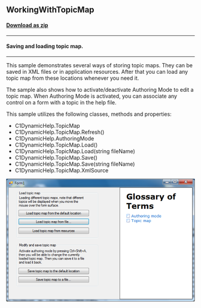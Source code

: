 ## WorkingWithTopicMap
#### [Download as zip](https://grapecity.github.io/DownGit/#/home?url=https://github.com/GrapeCity/ComponentOne-WinForms-Samples/tree/master/NetFramework\DynamicHelp\VB\WorkingWithTopicMap)
____
#### Saving and loading topic map.
____
This sample demonstrates several ways of storing topic maps. They can be saved in XML files or in application resources.
After that you can load any topic map from these locations whenever you need it.

The sample also shows how to activate/deactivate Authoring Mode to edit a topic map.
When Authoring Mode is activated, you can associate any control on a form with a topic in the help file.

This sample utilizes the following classes, methods and properties:

* C1DynamicHelp.TopicMap
* C1DynamicHelp.TopicMap.Refresh()
* C1DynamicHelp.AuthoringMode
* C1DynamicHelp.TopicMap.Load()
* C1DynamicHelp.TopicMap.Load(string fileName)
* C1DynamicHelp.TopicMap.Save()
* C1DynamicHelp.TopicMap.Save(string fileName)
* C1DynamicHelp.TopicMap.XmlSource

![screenshot](screenshot.png)
